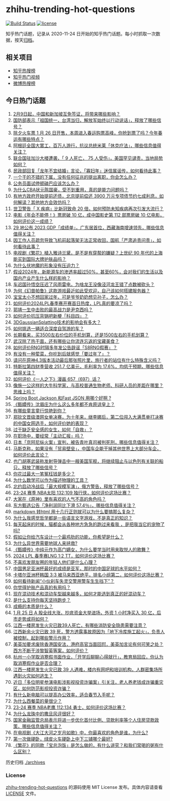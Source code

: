 # zhihu-trending-hot-questions

[![Build Status](https://github.com/justjavac/zhihu-trending-hot-questions/workflows/ci/badge.svg?branch=master)](https://github.com/justjavac/zhihu-trending-hot-questions/actions)
[![license](https://img.shields.io/github/license/justjavac/zhihu-trending-hot-questions)](https://github.com/justjavac/zhihu-trending-hot-questions/blob/master/LICENSE)

知乎热门话题，记录从 2020-11-24
日开始的知乎热门话题。每小时抓取一次数据，按天[归档](./archives)。

## 相关项目

- [知乎热搜榜](https://github.com/justjavac/zhihu-trending-top-search)
- [知乎热门视频](https://github.com/justjavac/zhihu-trending-hot-video)
- [微博热搜榜](https://github.com/justjavac/weibo-trending-hot-search)

## 今日热门话题

<!-- BEGIN -->
<!-- 最后更新时间 Fri Jan 26 2024 09:09:38 GMT+0800 (China Standard Time) -->

1. [2月9日起，中国和新加坡互免签证，将带来哪些影响？](https://www.zhihu.com/question/641154318)
1. [国防部表示「祖国统一，台湾当归，解放军始终以行动说话」，释放了哪些信号？](https://www.zhihu.com/question/641181945)
1. [除夕火车票 1 月 26 日开售，本周进入春运购票高峰，你抢到票了吗？今年春运有哪些特点？](https://www.zhihu.com/question/641197955)
1. [阿根廷全国大罢工，百万人游行，抗议总统米莱「休克疗法」，哪些信息值得关注？](https://www.zhihu.com/question/641142778)
1. [联合国驻加沙大楼遭袭，「 9 人死亡， 75 人受伤」，美国罕见谴责，当地局势如何？](https://www.zhihu.com/question/641120469)
1. [民政部回复「龙年不宜结婚」言论，「寡妇年」迷信属谣传，如何看待此事？](https://www.zhihu.com/question/641129678)
1. [一个干的不错的下属，没有任何征兆的提出离职，你会怎么办？](https://www.zhihu.com/question/641112862)
1. [公务员面试停顿磕巴应该怎么办？](https://www.zhihu.com/question/637794039)
1. [为什么CBA状元陈国豪，受不到重用，真的是能力问题吗？](https://www.zhihu.com/question/639706608)
1. [有地方政府开始提前还债，北京提前偿还 3900 万元专项债节约七成利息，如何解读？其他地方会效仿吗？](https://www.zhihu.com/question/640658068)
1. [世卫警告「 X 疾病」比新冠致命 20 倍，如何预防未知疾病再次引发大流行？](https://www.zhihu.com/question/641131673)
1. [电影《年会不能停！》票房破 10 亿，成中国影史第 112 部票房破 10 亿电影，如何评价这一成绩？](https://www.zhihu.com/question/641145930)
1. [29 地公布 2023 GDP「成绩单」，广东居首位，西藏海南增速领先，哪些信息值得关注？](https://www.zhihu.com/question/641117610)
1. [因工作人员疏忽导致飞机前起落架无法正常收回，国航「严肃追责问责」，如何看待此事？](https://www.zhihu.com/question/640935908)
1. [电视剧《繁花》植入雅诗兰黛，是不是有穿帮的嫌疑？上世纪 90 年代的上海能买到国际大牌护肤品吗？](https://www.zhihu.com/question/637818274)
1. [为什么伏地魔的形象没有压迫力？](https://www.zhihu.com/question/55267061)
1. [假设2024年，新能源车的渗透率超过50%，甚至60%，会对我们的生活以及国内产业产生什么样的影响？](https://www.zhihu.com/question/637669945)
1. [车迟国孙悟空压迟了风雨雷电，为啥龙王没像泾河龙王错了点数被砍头？](https://www.zhihu.com/question/640987058)
1. [为何《幻兽帕鲁》这款游戏最近如此受欢迎，自己该如何搭建服务器？](https://www.zhihu.com/question/641163007)
1. [宝宝太小不想回家过年，可是爷爷奶奶想见孙子，怎么办？](https://www.zhihu.com/question/638913219)
1. [如何评价2024LPL春季赛开赛首日热度，LPL真的要凉了吗？](https://www.zhihu.com/question/640819117)
1. [郭靖一生中击败的最高战力是尹克西吗？](https://www.zhihu.com/question/640668815)
1. [如何评价抗压背锅吧新梗「科目四」？](https://www.zhihu.com/question/640052005)
1. [3DGaussianSplatting技术的影响会有多大？](https://www.zhihu.com/question/626506306)
1. [如何挑选一辆适合深度自驾游的车？](https://www.zhihu.com/question/639217071)
1. [长期看来，买3500左右价位的手机划算，还是1500左右的手机划算？](https://www.zhihu.com/question/636349041)
1. [武汉除了热干面，还有哪些让你流连忘返的宝藏美食？](https://www.zhihu.com/question/638742113)
1. [如何评价RNG时隔多年发公告辟谣「S8RNG假赛」？](https://www.zhihu.com/question/641131314)
1. [有没有一种荤菜，你吃到后就感觉「要过年了」？](https://www.zhihu.com/question/639053020)
1. [请问在原神4.3版本活动最后那张照片里，旅行者的站位有什么特殊含义吗？](https://www.zhihu.com/question/641075322)
1. [特斯拉第四财季营收 251.7 亿美元，毛利率为 17.6%，均低于预期，哪些信息值得关注？](https://www.zhihu.com/question/641110608)
1. [如何评价《一人之下》漫画 657（697）话？](https://www.zhihu.com/question/639212251)
1. [像施一公这样的大牛科学家，与高校普通生物老师、科研人员的差距在哪里？思维上吗？](https://www.zhihu.com/question/35612279)
1. [Spring Boot Jackson 和Fast JSON 用哪个好啊 ?](https://www.zhihu.com/question/501897937)
1. [《甄嬛传》沈眉庄为什么这么多年都不肯原谅皇上？](https://www.zhihu.com/question/406786519)
1. [有哪些童言童行惊艳到你？](https://www.zhihu.com/question/634781286)
1. [郑钦文晋级澳网女单决赛，为十年来，继李娜后，第二位闯入大满贯单打决赛的中国女网选手，如何评价她的表现？](https://www.zhihu.com/question/641223735)
1. [过于缺乏安全感的女生，如何「自救」？](https://www.zhihu.com/question/640085674)
1. [在职场中，要经常「主动汇报」吗？](https://www.zhihu.com/question/640812284)
1. [日本「京阿尼纵火案」宣判，被告青叶真司被判死刑，哪些信息值得关注？](https://www.zhihu.com/question/641137807)
1. [马斯克称，如果没有「贸易壁垒」，中国车企能干掉其他世界上大部分车企，如何评价此言论？](https://www.zhihu.com/question/641116607)
1. [也门胡塞武装称发射导弹击中一艘美国军舰，将继续阻止与以色列有关联的船只，释放了哪些信号？](https://www.zhihu.com/question/641126877)
1. [你花过最大一笔冤枉钱是多少？](https://www.zhihu.com/question/370003885)
1. [为什么数学可以作为描述物理的工具？](https://www.zhihu.com/question/640017353)
1. [北约启动冷战后「最大规模军演」，俄方警告，释放了哪些信号？](https://www.zhihu.com/question/641115022)
1. [23-24 赛季 NBA太阳 132:109 独行侠，如何评价这场比赛？](https://www.zhihu.com/question/641111725)
1. [大家在《原神》里有喜欢的人气不高的角色吗？](https://www.zhihu.com/question/640844597)
1. [东方甄选公告「净利润同比下滑 57.4％」，哪些信息值得关注？](https://www.zhihu.com/question/641110626)
1. [markdown 转html 用十几行正则就可以为什么要搞那么复杂？](https://www.zhihu.com/question/443343954)
1. [为什么我感觉哲学都是一些语言文字游戏，不是真正的知识？](https://www.zhihu.com/question/632072863)
1. [每天起床的时候，猫都会从各种地方急急的跑过来看我 ，是把我当它的宠物了吗?](https://www.zhihu.com/question/640506394)
1. [假如让你给汽车设计一个最鸡肋的功能，你希望是什么？](https://www.zhihu.com/question/447033826)
1. [为什么异世界需要地球人来拯救?](https://www.zhihu.com/question/640611054)
1. [《甄嬛传》中纯元作为高门嫡女，为什么要学当时用来取悦人的歌舞？](https://www.zhihu.com/question/435422600)
1. [2024 LPL 春季赛LNG 1:2 TT，如何评价这场比赛？](https://www.zhihu.com/question/641187289)
1. [不喜欢发朋友圈的年轻人他们是什么心理？](https://www.zhihu.com/question/640840779)
1. [中国男足亚洲杯最好的成绩是亚军，那时的中国足球的水平如何？](https://www.zhihu.com/question/641154856)
1. [卡塔尔亚洲杯韩国 3:3 被马来西亚绝平，排名小组第二，如何评价这场比赛？](https://www.zhihu.com/question/641207160)
1. [如何看待新闻“小伙刹车失灵交警用警车生生挡下”？](https://www.zhihu.com/question/640261885)
1. [你觉得护肤产品真的有用吗？](https://www.zhihu.com/question/638703061)
1. [现在混动技术和混动车型越来越多，如何才能选到真正的好混动车？](https://www.zhihu.com/question/640938677)
1. [是什么支持你每天坚持跑步？](https://www.zhihu.com/question/640626895)
1. [成瘾的本质是什么？](https://www.zhihu.com/question/559996334)
1. [1 月 25 日 A 股全线大涨，抄底资金大举进场，外资 1 小时净买入 30 亿，后市走势或将如何？](https://www.zhihu.com/question/641186035)
1. [江西一楼房发生火灾已致39人死亡，有哪些消防安全隐患需要注意？](https://www.zhihu.com/question/641022245)
1. [江西新余火灾已致 39 死，警方透露事故原因为「地下冷库施工起火」，负责人被控制，起到哪些警示作用？](https://www.zhihu.com/question/641102809)
1. [美英加要求废除香港国安法，港府高官当面回怼，美英加言论有何可笑之处？西方不断干涉黎智英等案，如何评价？](https://www.zhihu.com/question/640978709)
1. [杭州一小学取消寒假书面作业，「开学后聊聊心得就行」，教育局回应，你认为取消寒假作业是否合理？](https://www.zhihu.com/question/640928922)
1. [江西一楼房发生火灾已致 39 人遇难，楼内有网吧和培训机构，人群密集场所遇到火灾如何逃生？](https://www.zhihu.com/question/641117314)
1. [近日「多位明星参演电影涉影视投资诈骗案」引关注，老人养老钱成诈骗重灾区，如何防范影视投资诈骗？](https://www.zhihu.com/question/640977723)
1. [有什么新电脑可以提高办公效率，适合春节入手呢？](https://www.zhihu.com/question/638572654)
1. [为什么西餐菜的量很少？](https://www.zhihu.com/question/480765808)
1. [23-24 赛季 NBA老鹰 112:134 勇士，如何评价这场比赛？](https://www.zhihu.com/question/641125425)
1. [为什么龙珠中的撒旦风评很好？](https://www.zhihu.com/question/640430354)
1. [国家金融监管总局表示将进一步优化首付比例、贷款利率等个人住房贷款政策，哪些信息值得关注？](https://www.zhihu.com/question/641167930)
1. [在电视剧《大江大河之岁月如歌》中，你最喜欢的角色是谁，为什么?](https://www.zhihu.com/question/638962351)
1. [第一次做硬卧，绿皮火车硬卧上中下三铺哪个最好?](https://www.zhihu.com/question/641121947)
1. [《繁花》的同款「宝总泡饭」是怎么做的，有什么讲究？和我们常喝的粥有什么区别？](https://www.zhihu.com/question/638742131)

<!-- END -->

历史归档 [./archives](./archives)

### License

[zhihu-trending-hot-questions](https://github.com/justjavac/zhihu-trending-hot-questions)
的源码使用 MIT License 发布。具体内容请查看 [LICENSE](./LICENSE) 文件。
